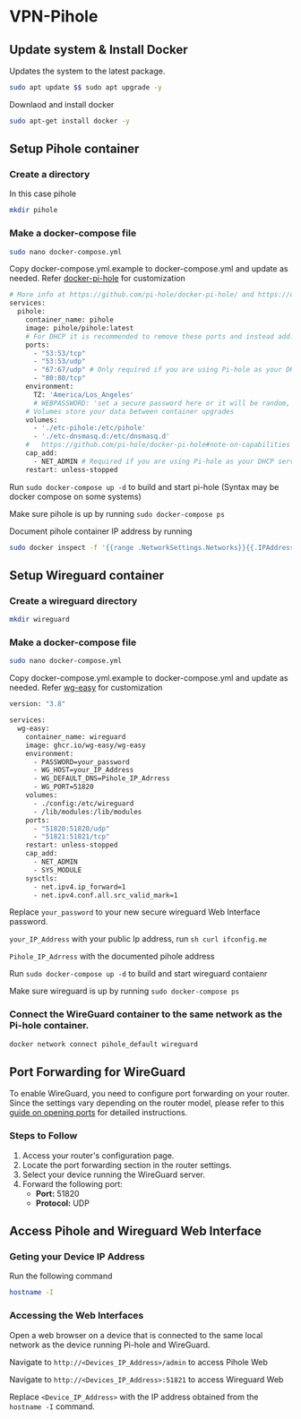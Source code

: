 # VPN-Pihole

## Update system & Install Docker

Updates the system to the latest package.
```sh
sudo apt update $$ sudo apt upgrade -y
```

Downlaod and install docker
```sh
sudo apt-get install docker -y
```
## Setup Pihole container

### Create a directory 
In this case pihole
```sh
mkdir pihole
```

### Make a docker-compose file
```sh
sudo nano docker-compose.yml
```

Copy docker-compose.yml.example to docker-compose.yml and update as needed. 
Refer [docker-pi-hole](https://github.com/pi-hole/docker-pi-hole?tab=readme-ov-file) for customization
```sh
# More info at https://github.com/pi-hole/docker-pi-hole/ and https://docs.pi-hole.net/
services:
  pihole:
    container_name: pihole
    image: pihole/pihole:latest
    # For DHCP it is recommended to remove these ports and instead add: network_mode: "host"
    ports:
      - "53:53/tcp"
      - "53:53/udp"
      - "67:67/udp" # Only required if you are using Pi-hole as your DHCP server
      - "80:80/tcp"
    environment:
      TZ: 'America/Los_Angeles'
      # WEBPASSWORD: 'set a secure password here or it will be random, uncomment to edit
    # Volumes store your data between container upgrades
    volumes:
      - './etc-pihole:/etc/pihole'
      - './etc-dnsmasq.d:/etc/dnsmasq.d'
    #   https://github.com/pi-hole/docker-pi-hole#note-on-capabilities
    cap_add:
      - NET_ADMIN # Required if you are using Pi-hole as your DHCP server, else not needed
    restart: unless-stopped
```

Run `sudo docker-compose up -d` to build and start pi-hole (Syntax may be docker compose on some systems)

Make sure pihole is up by running `sudo docker-compose ps`

Document pihole container IP address by running
```sh
sudo docker inspect -f '{{range .NetworkSettings.Networks}}{{.IPAddress}}{{end}}' pihole
```


## Setup Wireguard container
 
### Create a wireguard directory
```sh
mkdir wireguard
```

### Make a docker-compose file
```sh
sudo nano docker-compose.yml
```

Copy docker-compose.yml.example to docker-compose.yml and update as needed. 
Refer [wg-easy](https://github.com/wg-easy/wg-easy/tree/master) for customization
```sh
version: "3.8"

services:
  wg-easy:
    container_name: wireguard
    image: ghcr.io/wg-easy/wg-easy
    environment:
      - PASSWORD=your_password
      - WG_HOST=your_IP_Address
      - WG_DEFAULT_DNS=Pihole_IP_Adrress
      - WG_PORT=51820
    volumes:
      - ./config:/etc/wireguard
      - /lib/modules:/lib/modules
    ports:
      - "51820:51820/udp"
      - "51821:51821/tcp"
    restart: unless-stopped
    cap_add:
      - NET_ADMIN
      - SYS_MODULE
    sysctls:
      - net.ipv4.ip_forward=1
      - net.ipv4.conf.all.src_valid_mark=1
```
Replace
`your_password` to your new secure wireguard Web Interface password. 

`your_IP_Address` with your public Ip address, run ```sh curl ifconfig.me ``` 

`Pihole_IP_Adrress` with the documented pihole address

Run `sudo docker-compose up -d` to build and start wireguard contaienr

Make sure wireguard is up by running `sudo docker-compose ps`

### Connect the WireGuard container to the same network as the Pi-hole container.

```sh
docker network connect pihole_default wireguard
```


## Port Forwarding for WireGuard

To enable WireGuard, you need to configure port forwarding on your router. Since the settings vary depending on the router model, please refer to this [guide on opening ports](https://nordvpn.com/blog/open-ports-on-router/) for detailed instructions.

### Steps to Follow

1. Access your router's configuration page.
2. Locate the port forwarding section in the router settings.
3. Select your device running the WireGuard server.
4. Forward the following port:
   - **Port:** 51820
   - **Protocol:** UDP

## Access Pihole and Wireguard Web Interface

### Geting your Device IP Address
Run the following command
```sh
hostname -I
```
### Accessing the Web Interfaces
Open a web browser on a device that is connected to the same local network as the device running Pi-hole and WireGuard.

Navigate to `http://<Devices_IP_Address>/admin` to access Pihole Web

Navigate to `http://<Devices_IP_Address>:51821` to access Wireguard Web 

Replace `<Device_IP_Address>` with the IP address obtained from the `hostname -I` command.























